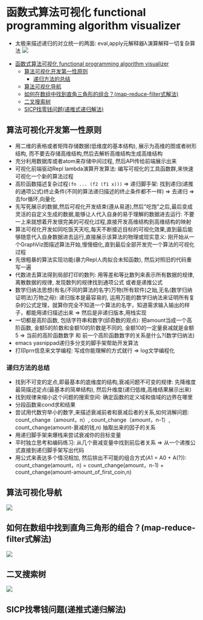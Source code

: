 # 函数式算法可视化 functional programming algorithm visualizer

* 太极来描述递归的对立统一的两面: eval,apply元解释器λ演算解释一切复杂算法
![](https://raw.githubusercontent.com/chanshunli/functional-programming-visualgo/master/太极来描述递归的对立统一的两面SICP_EVAL_APPLY_元解释器.png)



- [函数式算法可视化 functional programming algorithm visualizer](#%E5%87%BD%E6%95%B0%E5%BC%8F%E7%AE%97%E6%B3%95%E5%8F%AF%E8%A7%86%E5%8C%96-functional-programming-algorithm-visualizer)
  - [算法可视化开发第一性原则](#%E7%AE%97%E6%B3%95%E5%8F%AF%E8%A7%86%E5%8C%96%E5%BC%80%E5%8F%91%E7%AC%AC%E4%B8%80%E6%80%A7%E5%8E%9F%E5%88%99)
    - [递归方法的总结](#%E9%80%92%E5%BD%92%E6%96%B9%E6%B3%95%E7%9A%84%E6%80%BB%E7%BB%93)
  - [算法可视化导航](#%E7%AE%97%E6%B3%95%E5%8F%AF%E8%A7%86%E5%8C%96%E5%AF%BC%E8%88%AA)
  - [如何在数组中找到直角三角形的组合？(map-reduce-filter式解法)](#%E5%A6%82%E4%BD%95%E5%9C%A8%E6%95%B0%E7%BB%84%E4%B8%AD%E6%89%BE%E5%88%B0%E7%9B%B4%E8%A7%92%E4%B8%89%E8%A7%92%E5%BD%A2%E7%9A%84%E7%BB%84%E5%90%88map-reduce-filter%E5%BC%8F%E8%A7%A3%E6%B3%95)
  - [二叉搜索树](#%E4%BA%8C%E5%8F%89%E6%90%9C%E7%B4%A2%E6%A0%91)
  - [SICP找零钱问题(递推式递归解法)](#sicp%E6%89%BE%E9%9B%B6%E9%92%B1%E9%97%AE%E9%A2%98%E9%80%92%E6%8E%A8%E5%BC%8F%E9%80%92%E5%BD%92%E8%A7%A3%E6%B3%95)

##  算法可视化开发第一性原则
* 用二维的表格或者矩阵存储数据(低维度的基本结构), 展示为高维的图或者树形结构, 而不要去存储高维结构,然后去解析高维结构生成高维结构
* 充分利用数据库或者atom来存储中间过程, 然后API传给前端展示出来
* 可视化前端驱动Repl lambda演算开发算法: 编写可视化的工具函数群,来快速可视化一个新的算法过程
* 高阶函数描述复杂过程`(fn ... (f2 (f1 x)))` => 递归脚手架: 找到递归(递推的通项公式)终止条件(不同的算法递归描述的终止条件都不一样) => 去递归 => 去for循环,向量化
* 先写死展示的数据,然后可视化开发结束(遵从易道),然后"吃饱"之后,最后变成灵活的自定义生成的数据,能够让人代入自身的易于理解的数据进去运行: 不要一上来就想着开发很完美的可视化过程,直接开发高维结构到高维结构的映射
* 算法可视化开发如同吃饭天天吃,每天不断接近目标的可视化效果,直到最后能够随意代入自身数据进去运行,直接展示该算法的物理或现实意义: 刚开始从一个GraphViz图描述算法开始,慢慢细化,直到最后全部开发完一个算法的可视化过程
* 先很粗暴的算法实现功能(暴力Repl人肉拟合未知函数), 然后对照旧的代码重写一遍
* 代数进去算法得到局部打印的数列: 用等差和等比数列来表示所有数据的规律, 离散数据的规律, 发现数列的规律找到通项公式 或者是递推公式
* 数学归纳法思想(有名(不同的算法的名字)万物(所有软件)之始,无名(数学归纳证明法)万物之母): 递归版本是最容易的, 运用万能的数学归纳法来证明所有复杂的公式定理，就算你完全不知道一个算法的名字，知道需求输入输出的样子，都能用递归描述出来 => 然后是非递归版本,用栈实现
* 一切都是高阶函数, 包括字符串和数字(邱奇数的观点): 把amount当成一个高阶函数, 金额5的阶数和金额10的阶数是不同的, 金额10的一定量衰减就是金额5 => 当前的高阶函数数字 和 前一个高阶函数数字的关系是什么?(数学归纳法)
* emacs yasnippad递归多分支的脚手架帮助开发算法
* 打印prn信息来文学编程: 写成你能理解的方式就行 => log文学编程化

### 递归方法的总结

* 找到不可变的定点,即最基本的底维度的结构,衰减问题不可变的规律: 先降维度最简描述定点(最基本的简单结构), 然后升维度(递归低维,高维结果展示出来)
* 找到规律来缩小这个问题的搜索空间: 确定函数的定义域和值域的边界在哪里
* 分段函数来cond求和结果
* 尝试用代数穷举小的数字,来描述衰减前者和衰减后者的关系,如何消解问题: count_change（amount，n）, count_change（amount，n-1）, count_change(amount-衰减的钱,n) 抽取出来的因子的关系
* 用递归脚手架来爆栈来尝试衰减你的目标变量
* 平时独立思考和编码练习: 从几个衰减变量中找到前后者关系 => 从一个递推公式直接到递归脚手架写出代码
* 用公式来表达多个情况相加, 然后排出不可能的组合方式(A1 = A0 + A(?)): count_change(amount，n) = count_change(amount，n-1) + count_change(amount-amount_of_first_coin,n)

##  算法可视化导航

![](https://raw.githubusercontent.com/chanshunli/functional-programming-visualgo/master/website_preview.png)

##  如何在数组中找到直角三角形的组合？(map-reduce-filter式解法)

![](https://raw.githubusercontent.com/chanshunli/functional-programming-visualgo/master/demo_fp_visualgo.gif)

##  二叉搜索树
![](https://raw.githubusercontent.com/chanshunli/functional-programming-visualgo/master/demo_bst_search.gif)

##  SICP找零钱问题(递推式递归解法)

![]()
